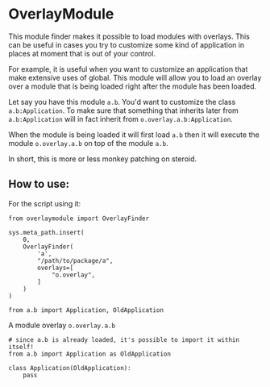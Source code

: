 OverlayModule
=============

This module finder makes it possible to load modules with overlays. This
can be useful in cases you try to customize some kind of application in places
at moment that is out of your control.

For example, it is useful when you want to customize an application that make
extensive uses of global. This module will allow you to load an overlay over
a module that is being loaded right after the module has been loaded.

Let say you have this module `a.b`. You'd want to customize the class `a.b:Application`.
To make sure that something that inherits later from `a.b:Application` will in fact
inherit from `o.overlay.a.b:Application`.

When the module is being loaded it will first load `a.b` then it will execute the module
`o.overlay.a.b` on top of the module `a.b`.

In short, this is more or less monkey patching on steroid.

How to use:
-----------

For the script using it:

    from overlaymodule import OverlayFinder

    sys.meta_path.insert(
        0,
        OverlayFinder(
            'a',
            "/path/to/package/a",
            overlays=[
                "o.overlay",
            ]
        )
    )

    from a.b import Application, OldApplication


A module overlay `o.overlay.a.b`

    # since a.b is already loaded, it's possible to import it within itself!
    from a.b import Application as OldApplication

    class Application(OldApplication):
        pass
